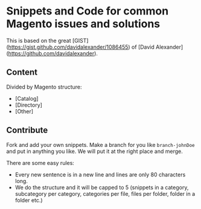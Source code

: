 # Snippets and Code for common Magento issues and solutions

This is based on the great
[GIST] (https://gist.github.com/davidalexander/1086455) of
[David Alexander] (https://github.com/davidalexander).

## Content

Divided by Magento structure:

* [Catalog]
* [Directory]
* [Other]

## Contribute

Fork and add your own snippets.
Make a branch for you like `branch-johnDoe` and put in anything you like.
We will put it at the right place and merge.

There are some easy rules:

 - Every new sentence is in a new line and lines are only 80 characters long.
 - We do the structure and it will be capped to 5 (snippets in a category, subcategory per category,
   categories per file, files per folder, folder in a folder etc.)